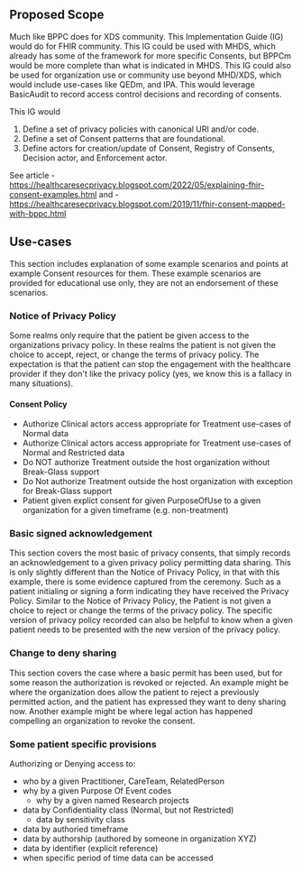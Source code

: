 ## Proposed Scope

Much like BPPC does for XDS community. This Implementation Guide (IG) would do for FHIR community. This IG could be used with MHDS, which already has some of the framework for more specific Consents, but BPPCm would be more complete than what is indicated in MHDS. This IG could also be used for organization use or community use beyond MHD/XDS, which would include use-cases like QEDm, and IPA. This would leverage BasicAudit to record access control decisions and recording of consents.

This IG would

1. Define a set of privacy policies with canonical URI and/or code.
1. Define a set of Consent patterns that are foundational.
1. Define actors for creation/update of Consent, Registry of Consents, Decision actor, and Enforcement actor.


See article - https://healthcaresecprivacy.blogspot.com/2022/05/explaining-fhir-consent-examples.html
and - https://healthcaresecprivacy.blogspot.com/2019/11/fhir-consent-mapped-with-bppc.html

## Use-cases

This section includes explanation of some example scenarios and points at example 
Consent resources for them. 
These example scenarios are provided for educational use only, they are not an 
endorsement of these scenarios. 

### Notice of Privacy Policy

Some realms only require that the patient be given access to the organizations privacy policy. 
In these realms the patient is not given the choice to accept, reject, or change the terms of privacy policy. 
The expectation is that the patient can stop the engagement with the healthcare provider if they don't like the privacy policy (yes, we know this is a fallacy in many situations). 

#### Consent Policy 

* Authorize Clinical actors access appropriate for Treatment use-cases of Normal data
* Authorize Clinical actors access appropriate for Treatment use-cases of Normal and Restricted data
* Do NOT authorize Treatment outside the host organization without Break-Glass support
* Do Not authorize Treatment outside the host organization with exception for Break-Glass support
* Patient given explict consent for given PurposeOfUse to a given organization for a given timeframe (e.g. non-treatment)

### Basic signed acknowledgement

This section covers the most basic of privacy consents, that simply records an acknowledgement to a given privacy policy permitting data sharing. 
This is only slightly different than the Notice of Privacy Policy, in that with this example, there is some evidence captured from the ceremony. 
Such as a patient initialing or signing a form indicating they have received the Privacy Policy. 
Similar to the Notice of Privacy Policy, the Patient is not given a choice to reject or change the terms of the privacy policy.
The specific version of privacy policy recorded can also be helpful to know when a given patient needs to be presented with the new version of the privacy policy.

### Change to deny sharing

This section covers the case where a basic permit has been used, but for some reason the authorization is revoked or rejected. 
An example might be where the organization does allow the patient to reject a previously permitted action, and the patient has expressed they want to deny sharing now. 
Another example might be where legal action has happened compelling an organization to revoke the consent.


### Some patient specific provisions

Authorizing or Denying access to:
* who by a given Practitioner, CareTeam, RelatedPerson
* why by a given Purpose Of Event codes 
  * why by a given named Research projects
* data by Confidentiality class (Normal, but not Restricted)
  * data by sensitivity class 
* data by authoried timeframe
* data by authorship (authored by someone in organization XYZ)
* data by identifier (explicit reference)
* when specific period of time data can be accessed


